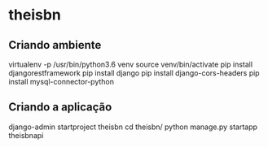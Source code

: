# theisbn

## Criando ambiente

virtualenv -p /usr/bin/python3.6 venv
source venv/bin/activate
pip install djangorestframework
pip install django
pip install django-cors-headers
pip install mysql-connector-python

## Criando a aplicação

django-admin startproject theisbn
cd theisbn/
python manage.py startapp theisbnapi
